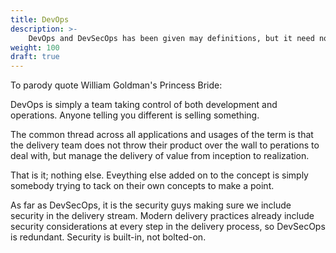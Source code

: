 ```yaml
---
title: DevOps
description: >-
    DevOps and DevSecOps has been given may definitions, but it need not be confusing.
weight: 100
draft: true
---
```


To parody quote William Goldman's Princess Bride:


DevOps is simply a team taking control of both development and operations. Anyone telling you different is selling something.

The common thread across all applications and usages of the term is that the delivery team does not throw their product over the wall to perations to deal with, but manage the delivery of value from inception to realization.

That is it; nothing else. Eveything else added on to the concept is simply somebody trying to tack on their own concepts to make a point.

As far as DevSecOps, it is the security guys making sure we include security in the delivery stream. Modern delivery practices already include security considerations at every step in the delivery process, so DevSecOps is redundant. Security is built-in, not bolted-on.